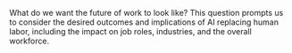 What do we want the future of work to look like? This question prompts us to consider the desired outcomes and implications of AI replacing human labor, including the impact on job roles, industries, and the overall workforce.